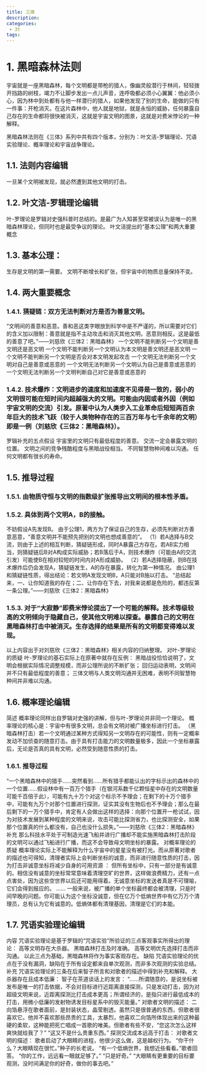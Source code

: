 ```yaml
---
title: 三体
description:
categories:
 - 3t
tags:
---
```


# 1. 黑暗森林法则
宇宙就是一座黑暗森林，每个文明都是带枪的猎人，像幽灵般潜行于林间，轻轻拨开挡路的树枝，竭力不让脚步发出一点儿声音，连呼吸都必须小心翼翼：他必须小心，因为林中到处都有与他一样潜行的猎人，如果他发现了别的生命，能做的只有一件事：开枪消灭。在这片森林中，他人就是地狱，就是永恒的威胁，任何暴露自己存在的生命都将很快被消灭，这就是宇宙文明的图景，这就是对费米悖论的一种解释。

黑暗森林法则在《三体》系列中共有四个版本，分别为：叶文洁-罗辑理论、咒语实验理论、概率理论和宇宙战争理论。

## 1.1. 法则内容编辑
一旦某个文明被发现，就必然遭到其他文明的打击。

## 1.2. 叶文洁-罗辑理论编辑
叶-罗理论是罗辑对史强科普时总结的。是最广为人知甚至常被误认为是唯一的黑暗森林理论，但同时也是最受争议的理论。
叶文洁提出的“基本公理”和两大重要概念

## 1.3. 基本公理：
生存是文明的第一需要。
文明不断增长和扩张，但宇宙中的物质总量保持不变。

## 1.4. 两大重要概念

### 1.4.1. 猜疑链：双方无法判断对方是否为善意文明。
“文明间的善意和恶意。善和恶这类字眼放到科学中是不严谨的，所以需要对它们的含义加以限制：善意就是指不主动攻击和消灭其他文明，恶意则相反。这是最低的善意了吧。”——刘慈欣《三体2：黑暗森林》
一个文明不能判断另一个文明是善文明还是恶文明
一个文明不能判断另一个文明认为本文明是善文明还是恶文明
一个文明不能判断另一个文明是否会对本文明发起攻击
一个文明无法判断另一个文明对自己是善意或恶意的
一个文明无法判断另一个文明认为自己是善意或恶意的
一个文明无法判断另一个文明判断自己对它是善意或恶意的

### 1.4.2. 技术爆炸：文明进步的速度和加速度不见得是一致的，弱小的文明很可能在短时间内超越强大的文明。可能由内因或者外因（例如宇宙文明的交流）引发。原著中认为人类步入工业革命后短短两百余年巨大的技术飞跃（较于人类物种存在的三百万年与七千余年的文明）即是一例（刘慈欣《三体2：黑暗森林》）。
罗辑补充的五点假设
宇宙里的文明只有最低程度的善意。
交流一定会暴露文明的位置。
文明之间的竞争残酷程度与黑暗战役相当。
不同智慧物种间难以沟通。
任何文明都有很长的寿命。

## 1.5. 推导过程

### 1.5.1. 由物质守恒与文明的指数级扩张推导出文明间的根本性矛盾。

### 1.5.2. 具体到两个文明A，B的接触。
不妨假设A先发现B。
由于公理1，两方为了保证自己的生存，必须先判断对方善意恶意，“善意文明并不能预先把别的文明也想成善意的”。
（1）若A选择与B交流，则由于上述的相互判断，猜疑链形成，同时A暴露己方存在。若AB实力相当，则猜疑链后B对A构成实际威胁；若B落后于A，则技术爆炸（可能由A的交流引发）可能使B在相对较短的时间内对A形成威胁。
（2）若A选择隐蔽，则B在技术爆炸后仍会发现A，猜疑链发生，A的存在暴露，转化为第一种情况。
由公理1和猜疑链性质，得出结论：若文明A发现文明B，A只能对B施以打击。
“总结起来，一、让你知道我的存在；二、让你存在下去，对我来说都是危险的，都违反第一条公理。”——刘慈欣《三体2：黑暗森林》

### 1.5.3. 对于“大寂静”即费米悖论提出了一个可能的解释。技术等级较高的文明倾向于隐藏自己，使其他文明难以探查。暴露自己的文明在黑暗森林打击中被消灭。生存选择的结果是所有的文明都变得难以发现。
以上内容出于对刘慈欣《三体2：黑暗森林》相关内容的归纳整理。
对叶-罗理论的质疑
叶-罗理论的基石实际上在原著中就存在反例：
黑暗战役恰恰说明了，文明会根据实际情况调整规模，而非公理所说的不断扩张；
回归运动表明，文明间并不只有最低程度的善意；
三体文明与人类文明沟通并无困难，表明不同智慧物种间并非难以沟通。

## 1.6. 概率理论编辑
简述
概率理论同样出自罗辑对史强的讲解，但与叶-罗理论并非同一个理论。
概率理论的核心是：宇宙中有很多文明，总会有文明对被广播坐标进行打击。
（黑暗森林打击）若一个文明通过某种方式得知另一文明存在的可能性，则有一定概率发动不加侦查的随意打击。由于具有打击能力的文明数量极多，因此一个坐标暴露后，无论是否真的具有文明，必然受到随意性质的打击。

### 1.6.1. 推导过程
“一个黑暗森林中的猎手……突然看到……所有猎手都能认出的字标示出的森林中的一个位置……假设林中有一百万个猎手（在银河系数千亿颗恒星中存在的文明数量可能千百倍于此），可能有九十万个对这个标示不予理会；在剩下的十万个猎手中，可能有九万个对那个位置进行探测，证实其没有生物后也不予理会；那么在最后剩下的一万个猎手中，肯定有人会做出这样的选择：向那个位置开一枪试试，因为对技术发展到某种程度的文明来说，攻击可能比探测省力，也比探测安全，如果那个位置真的什么都没有，自己也没什么损失。”——刘慈欣《三体2：黑暗森林》
补充
那么科技水平处于可制造光速飞船并进行广播却不能实施黑暗森林打击阶段的文明可以通过飞船进行广播，而这不会导致母文明坐标的暴露。
对概率理论的质疑
概率理论实际上不能解释为什么宇宙中的星星没有被打光。而从原著对歌者的描述也可得知，清理者实际上会判断坐标的诚意，而非进行随意性质的打击，因为打击非诚意坐标将减少自身的可用资源  ：
但所有坐标中，只有一部分是有诚意的。相信没有诚意的坐标常常意味着清理空旷的世界，这样做浪费精力，还有一点点害处，因为这些空世界以后还可能用得着。无诚意坐标的发送者真是不可理喻，它们会得到报应的。
......
一般来说，被广播的单个坐标最终都会被清理，只是时间早晚的问题。你可能认为这个坐标没诚意，但在亿万个低熵世界中有亿万万个清理员，总有认为它有诚意的。低熵体都有清理基因，清理是它们的本能。

## 1.7. 咒语实验理论编辑
内容
咒语实验理论是基于罗辑的“咒语实验”所验证的三点客观事实所得出的理论：
高等文明存在大杀器。
黑暗森林打击及时准确。
高等文明优先选择打击而非沟通。
以此三点为基础，黑暗森林将作为事实客观存在。
缺陷
咒语实验理论的优点在于没有漏洞，缺陷在于所有设定都来自单次观测，而非多次观测的实验总结。
补充
咒语实验理论的三条在后来智子所言和对歌者的描述中得到补充和解释。
大杀器存在且成本低廉：
智子在茶道谈话上的发言：
“……所谓随意的，是说坐标被发布是唯一的打击依据，不会对目标进行近距离直接探测，只是发动打击，因为对超级文明来说，近距离探测比打击成本更高；所谓经济的，是指只进行最低成本的打击，用微小低廉的发射物诱发目标星系中的毁灭能量。”
对歌者文明的描述：
二向箔悬浮在歌者面前，是封装状态，晶莹剔透。虽然只是很普通的东西，但歌者很喜欢它。他并不喜欢那些昂贵的工具，太暴烈，他喜欢二向箔所体现出来的这种最硬的柔软，这种能把死亡唱成一首歌的唯美。但歌者有些不安，“您这次怎么这样爽快就给我了？”
“这又不是什么贵重东西。”
探测交流成本远高于打击：
对歌者文明的描述：
歌者启动了大眼睛的进程，他很少这么做，这是越权行为。
“你干什么？大眼睛现在很忙。”种子的长老说。
“有一个低熵世界，我想近些看看。”歌者回答。
“你的工作，远远看一眼就足够了。”
“只是好奇。”
“大眼睛有更重要的目标要观测，没时间满足你的好奇，做你的事去吧。”